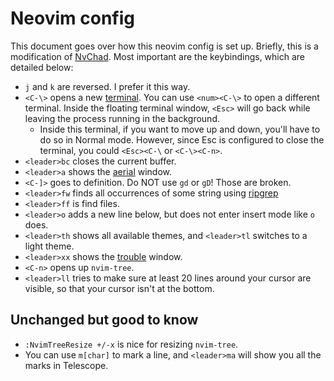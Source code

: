 # Neovim config

This document goes over how this neovim config is set up. Briefly, this is a modification of [NvChad](https://nvchad.com/). Most important are the keybindings, which are detailed below:

* `j` and `k` are reversed. I prefer it this way.
* `<C-\>` opens a new [terminal](https://github.com/akinsho/toggleterm.nvim). You can use `<num><C-\>` to open a different terminal. Inside the floating terminal window, `<Esc>` will go back while leaving the process running in the background.
    * Inside this terminal, if you want to move up and down, you'll have to do so in Normal mode. However, since Esc is configured to close the terminal, you could `<Esc><C-\` or `<C-\><C-n>`.
* `<leader>bc` closes the current buffer.
* `<leader>a` shows the [aerial](https://github.com/stevearc/aerial.nvim) window.
* `<C-]>` goes to definition. Do NOT use `gd` or `gD`! Those are broken.
* `<leader>fw` finds all occurrences of some string using [ripgrep](https://github.com/BurntSushi/ripgrep)
* `<leader>ff` is find files.
* `<leader>o` adds a new line below, but does not enter insert mode like `o` does.
* `<leader>th` shows all available themes, and `<leader>tl` switches to a light theme.
* `<leader>xx` shows the [trouble](https://github.com/folke/trouble.nvim) window.
* `<C-n>` opens up `nvim-tree`.
* `<leader>ll` tries to make sure at least 20 lines around your cursor are visible, so that your cursor isn't at the bottom.

## Unchanged but good to know

* `:NvimTreeResize +/-x` is nice for resizing `nvim-tree`.
* You can use `m[char]` to mark a line, and `<leader>ma` will show you all the marks in Telescope.
